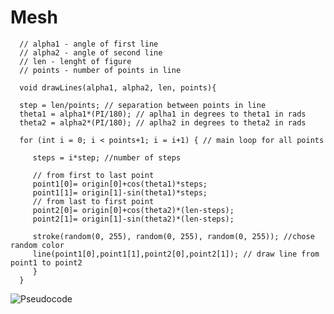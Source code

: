 # Mesh

      // alpha1 - angle of first line
      // alpha2 - angle of second line
      // len - lenght of figure
      // points - number of points in line

      void drawLines(alpha1, alpha2, len, points){
         
      step = len/points; // separation between points in line
      theta1 = alpha1*(PI/180); // aplha1 in degrees to theta1 in rads
      theta2 = alpha2*(PI/180); // aplha2 in degrees to theta2 in rads

      for (int i = 0; i < points+1; i = i+1) { // main loop for all points

         steps = i*step; //number of steps

         // from first to last point
         point1[0]= origin[0]+cos(theta1)*steps; 
         point1[1]= origin[1]-sin(theta1)*steps; 
         // from last to first point
         point2[0]= origin[0]+cos(theta2)*(len-steps); 
         point2[1]= origin[1]-sin(theta2)*(len-steps); 
         
         stroke(random(0, 255), random(0, 255), random(0, 255)); //chose random color
         line(point1[0],point1[1],point2[0],point2[1]); // draw line from point1 to point2
         }
      }

![Pseudocode](pseudocode.png)